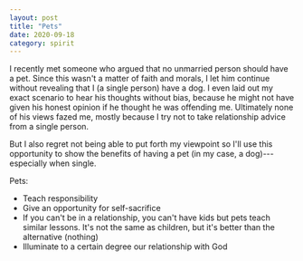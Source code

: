 ```yaml
---
layout: post
title: "Pets"
date: 2020-09-18
category: spirit
---
```


I recently met someone who argued that no unmarried person should have a pet. Since this wasn't a matter of faith and morals, I let him continue without revealing that I (a single person) have a dog. I even laid out my exact scenario to hear his thoughts without bias, because he might not have given his honest opinion if he thought he was offending me. Ultimately none of his views fazed me, mostly because I try not to take relationship advice from a single person.

But I also regret not being able to put forth my viewpoint so I'll use this opportunity to show the benefits of having a pet (in my case, a dog)---especially when single.

Pets:
- Teach responsibility
- Give an opportunity for self-sacrifice
- If you can't be in a relationship, you can't have kids but pets teach similar lessons. It's not the same as children, but it's better than the alternative (nothing)
- Illuminate to a certain degree our relationship with God
